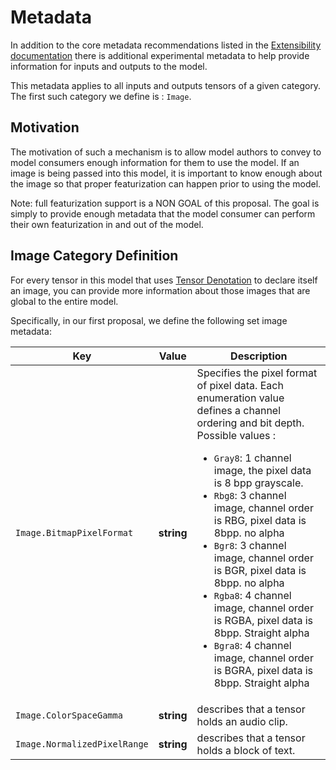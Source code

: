 # Metadata

In addition to the core metadata recommendations listed in the [Extensibility documentation](IR.md) there is additional experimental metadata to help provide information for inputs and outputs to the model.  

This metadata applies to all inputs and outputs tensors of a given category.    The first such category we define is : `Image`.

## Motivation

The motivation of such a mechanism is to allow model authors to convey to model consumers enough information for them to use the model.    If an image is being passed into this model, it is important to know enough
about the image so that proper featurization can happen prior to using the model.   

Note: full featurization support is a NON GOAL of this proposal. The goal is simply to provide enough metadata that the model consumer can perform their own featurization in and out of the model.

## Image Category Definition

For every tensor in this model that uses [Tensor Denotation](TensorDenotation.md) to declare itself an image, you can provide more information about those images that are global to the entire model.

Specifically, in our first proposal, we define the following set image metadata:

|Key|Value|Description|
|-----|----|-----------|
|`Image.BitmapPixelFormat`|__string__| Specifies the pixel format of pixel data. Each enumeration value defines a channel ordering and bit depth. Possible values : <ul><li>`Gray8`: 1 channel image, the pixel data is 8 bpp grayscale.</li><li>`Rbg8`: 3 channel image, channel order is RBG, pixel data is 8bpp.  no alpha</li><li>`Bgr8`: 3 channel image, channel order is BGR, pixel data is 8bpp.  no alpha</li><li>`Rgba8`: 4 channel image, channel order is RGBA, pixel data is 8bpp.  Straight alpha</li><li>`Bgra8`: 4 channel image, channel order is BGRA, pixel data is 8bpp.  Straight alpha</li></ul>|
|`Image.ColorSpaceGamma`|__string__| describes that a tensor holds an audio clip.|
|`Image.NormalizedPixelRange`|__string__| describes that a tensor holds a block of text.|


		
